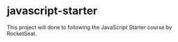 # javascript-starter
This project will done to following the JavaScript Starter course by RocketSeat. 
